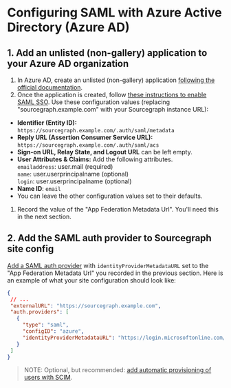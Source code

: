 # Configuring SAML with Azure Active Directory (Azure AD)

## 1. Add an unlisted (non-gallery) application to your Azure AD organization

1. In Azure AD, create an unlisted (non-gallery) application [following the official documentation](https://docs.microsoft.com/en-us/azure/active-directory/manage-apps/add-non-gallery-app).
1. Once the application is created, follow [these instructions to enable SAML SSO](https://docs.microsoft.com/en-us/azure/active-directory/manage-apps/configure-single-sign-on-non-gallery-applications). Use these configuration values (replacing "sourcegraph.example.com" with your Sourcegraph instance URL):
  * **Identifier (Entity ID):** `https://sourcegraph.example.com/.auth/saml/metadata`
  * **Reply URL (Assertion Consumer Service URL):** `https://sourcegraph.example.com/.auth/saml/acs`
  * **Sign-on URL, Relay State, and Logout URL** can be left empty.
  * **User Attributes & Claims:** Add the following attributes.<br>
    `emailaddress`: user.mail (required)<br>
    `name`: user.userprincipalname (optional)<br>
    `login`: user.userprincipalname (optional)<br>
  * **Name ID**: `email`
  * You can leave the other configuration values set to their defaults.
1. Record the value of the "App Federation Metadata Url". You'll need this in the next section.

## 2. Add the SAML auth provider to Sourcegraph site config

[Add a SAML auth provider](./index.md#add-a-saml-provider) with `identityProviderMetadataURL` set to the "App Federation Metadata Url" you recorded in the previous section. Here is an example of what your site configuration should look like:

```json
{
 // ...
 "externalURL": "https://sourcegraph.example.com",
 "auth.providers": [
   {
     "type": "saml",
     "configID": "azure",
     "identityProviderMetadataURL": "https://login.microsoftonline.com/7d2a00ed-73e8-4920-bbfa-ef68effe2d1e/federationmetadata/2007-06/federationmetadata.xml?appid=eff20ae4-145b-4bd3-ff3f-21edab43fe99"
   }
 ]
}
```

> NOTE: Optional, but recommended: [add automatic provisioning of users with SCIM](../../scim.md). 
